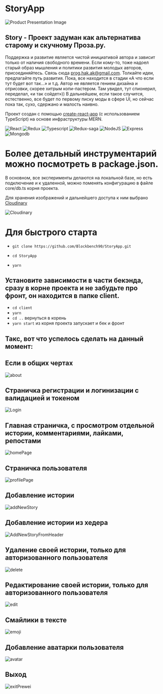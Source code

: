 # StoryApp
![Product Presentation Image](https://github.com/Blockbench90/StoryApp/blob/main/assetsMD/about.gif)

## Story - Проект задуман как альтернатива старому и скучному Проза.ру.
Поддержка и развитие является чистой инициативой автора и зависит
только от наличия свободного времени. Если кому-то, тоже надоел старый
образ мышления и политики развития молодых авторов, присоединяйтесь.
Связь сюда [prog.hak.ak@gmail.com](prog.hak.ak@gmail.com).
Толкайте идеи, предлагайте путь развития. Пока, все находится в стадии
«А что если тут будет вот так…» и т.д. Автор не является гением дизайна
и отрисовки, скорее хитрым копи-пастером. Там увидел, тут спионерил,
переделал, «и так сойдет»))
В дальнейшем, если такое случится, естественно,
все будет по первому писку моды в сфере UI, но сейчас пока так,
   сухо, сдержано и малость наивно.

Проект создан с помощью [create-react-app](https://www.npmjs.com/package/create-react-app)
(с использованием TypeScript) на основе инфраструктуры MERN.

![React](https://img.shields.io/badge/-React-00BFFF?style=for-the-badge&logo=react&logoColor=E0FFFF)
![Redux](https://img.shields.io/badge/-Redux-006400?style=for-the-badge&logo=Redux&logoColor=E0FFFF)
![Typescript](https://img.shields.io/badge/-Typescript-0000CD?style=for-the-badge&logo=typescript&logoColor=E0FFFF)
![Redux-saga](https://img.shields.io/badge/-ReduxSaga-FF4500?style=for-the-badge&logo=react&logoColor=E0FFFF)
![NodeJS](https://img.shields.io/badge/-NodeJS-006400?style=for-the-badge&logo=node.js&logoColor=E0FFFF)
![Express](https://img.shields.io/badge/-Express-006400?style=for-the-badge&logo=express&logoColor=E0FFFF)
![Mongodb](https://img.shields.io/badge/-Mongodb-006400?style=for-the-badge&logo=mongodb&logoColor=E0FFFF)

# Более детальный инструментарий можно посмотреть в package.json.
В основном, все эксперименты делаются на локальной базе, но есть подключение и к удаленной,
можно поменять конфигурацию в файле core/db.ts корня проекта.

Для хранения изображений и дальнейшего доступа к ним
выбрано [Cloudinary](https://cloudinary.com) 

![Cloudinary](https://img.shields.io/badge/-Cloudinary-00BFFF?style=for-the-badge&logo=Cloudinary&logoColor=E0FFFF)

# Для быстрого старта
- `git clone https://github.com/Blockbench90/StoryApp.git`


- `cd StoryApp`
  

- `yarn`
## Установите зависимости в части бекэнда, сразу в корне проекта и не забудьте про фронт, он находится в папке client.

- `cd client`
- `yarn`
- `cd ..` вернуться в корень
- `yarn start` из корня проекта запускает и бек и фронт

## Такс, вот что успелось сделать на данный момент:

## Если в общих чертах
![about](https://github.com/Blockbench90/StoryApp/blob/main/assetsMD/about.gif)

## Страничка регистрации и логинизации с валидацией и токеном
![Login](https://github.com/Blockbench90/StoryApp/blob/main/assetsMD/login.gif)

## Главная страничка, с просмотром отдельной истории, комментариями, лайками, репостами
![homePage](https://github.com/Blockbench90/StoryApp/blob/main/assetsMD/homePage.gif)

## Страничка пользователя
![profilePage](https://github.com/Blockbench90/StoryApp/blob/main/assetsMD/profileAbout.gif)

## Добавление истории
![addNewStory](https://github.com/Blockbench90/StoryApp/blob/main/assetsMD/addNewStory.gif)

## Добавление истории из хедера
![AddNewStoryFromHeader](https://github.com/Blockbench90/StoryApp/blob/main/assetsMD/AddNewStoryFromHeader.gif)

## Удаление своей истории, только для авторизованного пользователя
![delete](https://github.com/Blockbench90/StoryApp/blob/main/assetsMD/delete.gif)

## Редактирование своей истории, только для авторизованного пользователя
![edit](https://github.com/Blockbench90/StoryApp/blob/main/assetsMD/edit.gif)

## Смайлики в тексте
![emoji](https://github.com/Blockbench90/StoryApp/blob/main/assetsMD/emoji.gif)

## Добавление аватарки пользователя
![avatar](https://github.com/Blockbench90/StoryApp/blob/main/assetsMD/addProfileAvatar.gif)


## Выход
![exitPrewei](https://github.com/Blockbench90/StoryApp/blob/main/assetsMD/exitPrewei.gif)






